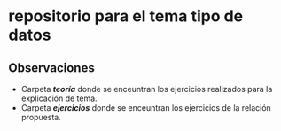 # repositorio para el tema tipo de datos


## Observaciones

- Carpeta **_teoría_** donde se enceuntran los ejercicios realizados para la explicación de tema.
- Carpeta **_ejercicios_** donde se enceuntran los ejercicios de la relación propuesta.
